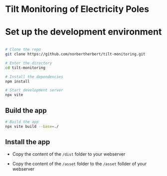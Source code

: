 
# Tilt Monitoring of Electricity Poles

# Set up the development environment

```bash

# Clone the repo 
git clone https://github.com/norbertherbert/tilt-monitoring.git

# Enter the directory
cd tilt-monitoring  

# Install the dependencies
npm install

# Start development server
npx vite
```

## Build the app

```bash
# Build the app
npx vite build --base=./
```

## Install the app

- Copy the content of the `/dist` folder to your webserver

- Copy the content of the `/asset` folder to the `/asset` follder of your webserver
